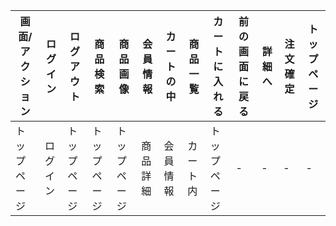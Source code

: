 |画面/アクション|ログイン|ログアウト|商品検索|商品画像|会員情報|カートの中|商品一覧|カートに入れる|前の画面に戻る|詳細へ|注文確定|トップページ|
|-----------|------|-------|-------|------|-------|-------|-------|----------|-----------|-----|-------|--------|
|トップページ|ログイン|トップページ|トップページ|トップページ|商品詳細|会員情報|カート内|トップページ|-|-|-|-|トップページ|
